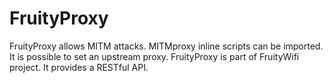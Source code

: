 # FruityProxy
FruityProxy allows MITM attacks. 
MITMproxy inline scripts can be imported. 
It is possible to set an upstream proxy. 
FruityProxy is part of FruityWifi project. 
It provides a RESTful API.
